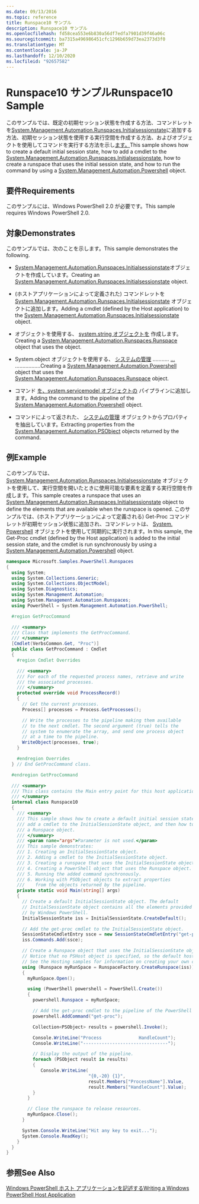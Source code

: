 ```yaml
---
ms.date: 09/13/2016
ms.topic: reference
title: Runspace10 サンプル
description: Runspace10 サンプル
ms.openlocfilehash: fd58cea553e6b830a56df7edfa7901d39f46a06c
ms.sourcegitcommit: ba7315a496986451cfc1296b659d73ea2373d3f0
ms.translationtype: MT
ms.contentlocale: ja-JP
ms.lasthandoff: 12/10/2020
ms.locfileid: "92657582"
---
```

# <a name="runspace10-sample"></a><span data-ttu-id="e405d-103">Runspace10 サンプル</span><span class="sxs-lookup"><span data-stu-id="e405d-103">Runspace10 Sample</span></span>

<span data-ttu-id="e405d-104">このサンプルでは、既定の初期セッション状態を作成する方法、コマンドレットを[System.Management.Automation.Runspaces.Initialsessionstate](/dotnet/api/System.Management.Automation.Runspaces.InitialSessionState)に追加する方法、初期セッション状態を使用する実行空間を作成する方法、およびオブジェクトを使用してコマンドを実行する方法を示し[ます。](/dotnet/api/system.management.automation.powershell)</span><span class="sxs-lookup"><span data-stu-id="e405d-104">This sample shows how to create a default initial session state, how to add a cmdlet to the [System.Management.Automation.Runspaces.Initialsessionstate](/dotnet/api/System.Management.Automation.Runspaces.InitialSessionState), how to create a runspace that uses the initial session state, and how to run the command by using a [System.Management.Automation.Powershell](/dotnet/api/system.management.automation.powershell) object.</span></span>

## <a name="requirements"></a><span data-ttu-id="e405d-105">要件</span><span class="sxs-lookup"><span data-stu-id="e405d-105">Requirements</span></span>

<span data-ttu-id="e405d-106">このサンプルには、Windows PowerShell 2.0 が必要です。</span><span class="sxs-lookup"><span data-stu-id="e405d-106">This sample requires Windows PowerShell 2.0.</span></span>

## <a name="demonstrates"></a><span data-ttu-id="e405d-107">対象</span><span class="sxs-lookup"><span data-stu-id="e405d-107">Demonstrates</span></span>

<span data-ttu-id="e405d-108">このサンプルでは、次のことを示します。</span><span class="sxs-lookup"><span data-stu-id="e405d-108">This sample demonstrates the following.</span></span>

- <span data-ttu-id="e405d-109">[System.Management.Automation.Runspaces.Initialsessionstate](/dotnet/api/System.Management.Automation.Runspaces.InitialSessionState)オブジェクトを作成しています。</span><span class="sxs-lookup"><span data-stu-id="e405d-109">Creating an [System.Management.Automation.Runspaces.Initialsessionstate](/dotnet/api/System.Management.Automation.Runspaces.InitialSessionState) object.</span></span>

- <span data-ttu-id="e405d-110">(ホストアプリケーションによって定義された) コマンドレットを [System.Management.Automation.Runspaces.Initialsessionstate](/dotnet/api/System.Management.Automation.Runspaces.InitialSessionState) オブジェクトに追加します。</span><span class="sxs-lookup"><span data-stu-id="e405d-110">Adding a cmdlet (defined by the Host application) to the [System.Management.Automation.Runspaces.Initialsessionstate](/dotnet/api/System.Management.Automation.Runspaces.InitialSessionState) object.</span></span>

- <span data-ttu-id="e405d-111">オブジェクトを使用する、 [system.string オブジェクトを](/dotnet/api/System.Management.Automation.Runspaces.Runspace) 作成します。</span><span class="sxs-lookup"><span data-stu-id="e405d-111">Creating a [System.Management.Automation.Runspaces.Runspace](/dotnet/api/System.Management.Automation.Runspaces.Runspace) object that uses the object.</span></span>

- <span data-ttu-id="e405d-112">System.object オブジェクトを使用する、 [システムの管理](/dotnet/api/system.management.automation.powershell) ........... [...](/dotnet/api/System.Management.Automation.Runspaces.Runspace) .................</span><span class="sxs-lookup"><span data-stu-id="e405d-112">Creating a [System.Management.Automation.Powershell](/dotnet/api/system.management.automation.powershell) object that uses the [System.Management.Automation.Runspaces.Runspace](/dotnet/api/System.Management.Automation.Runspaces.Runspace) object.</span></span>

- <span data-ttu-id="e405d-113">コマンド [を、system.servicemodel オブジェクトの](/dotnet/api/system.management.automation.powershell) パイプラインに追加します。</span><span class="sxs-lookup"><span data-stu-id="e405d-113">Adding the command to the pipeline of the [System.Management.Automation.Powershell](/dotnet/api/system.management.automation.powershell) object.</span></span>

- <span data-ttu-id="e405d-114">コマンドによって返された、 [システムの管理](/dotnet/api/System.Management.Automation.PSObject) オブジェクトからプロパティを抽出しています。</span><span class="sxs-lookup"><span data-stu-id="e405d-114">Extracting properties from the [System.Management.Automation.PSObject](/dotnet/api/System.Management.Automation.PSObject) objects returned by the command.</span></span>

## <a name="example"></a><span data-ttu-id="e405d-115">例</span><span class="sxs-lookup"><span data-stu-id="e405d-115">Example</span></span>

<span data-ttu-id="e405d-116">このサンプルでは、 [System.Management.Automation.Runspaces.Initialsessionstate](/dotnet/api/System.Management.Automation.Runspaces.InitialSessionState) オブジェクトを使用して、実行空間を開いたときに使用可能な要素を定義する実行空間を作成します。</span><span class="sxs-lookup"><span data-stu-id="e405d-116">This sample creates a runspace that uses an [System.Management.Automation.Runspaces.Initialsessionstate](/dotnet/api/System.Management.Automation.Runspaces.InitialSessionState) object to define the elements that are available when the runspace is opened.</span></span> <span data-ttu-id="e405d-117">このサンプルでは、(ホストアプリケーションによって定義される) Get-Proc コマンドレットが初期セッション状態に追加され、コマンドレットは、 [System. Powershell](/dotnet/api/system.management.automation.powershell) オブジェクトを使用して同期的に実行されます。</span><span class="sxs-lookup"><span data-stu-id="e405d-117">In this sample, the Get-Proc cmdlet (defined by the Host application) is added to the initial session state, and the cmdlet is run synchronously by using a [System.Management.Automation.Powershell](/dotnet/api/system.management.automation.powershell) object.</span></span>

```csharp
namespace Microsoft.Samples.PowerShell.Runspaces
{
  using System;
  using System.Collections.Generic;
  using System.Collections.ObjectModel;
  using System.Diagnostics;
  using System.Management.Automation;
  using System.Management.Automation.Runspaces;
  using PowerShell = System.Management.Automation.PowerShell;

  #region GetProcCommand

  /// <summary>
  /// Class that implements the GetProcCommand.
  /// </summary>
  [Cmdlet(VerbsCommon.Get, "Proc")]
  public class GetProcCommand : Cmdlet
  {
    #region Cmdlet Overrides

    /// <summary>
    /// For each of the requested process names, retrieve and write
    /// the associated processes.
    /// </summary>
    protected override void ProcessRecord()
    {
      // Get the current processes.
      Process[] processes = Process.GetProcesses();

      // Write the processes to the pipeline making them available
      // to the next cmdlet. The second argument (true) tells the
      // system to enumerate the array, and send one process object
      // at a time to the pipeline.
      WriteObject(processes, true);
    }

    #endregion Overrides
  } // End GetProcCommand class.

  #endregion GetProcCommand

  /// <summary>
  /// This class contains the Main entry point for this host application.
  /// </summary>
  internal class Runspace10
  {
    /// <summary>
    /// This sample shows how to create a default initial session state, how to add
    /// add a cmdlet to the InitialSessionState object, and then how to create
    /// a Runspace object.
    /// </summary>
    /// <param name="args">Parameter is not used.</param>
    /// This sample demonstrates:
    /// 1. Creating an InitialSessionState object.
    /// 2. Adding a cmdlet to the InitialSessionState object.
    /// 3. Creating a runspace that uses the InitialSessionState object.
    /// 4. Creating a PowerShell object that uses the Runspace object.
    /// 5. Running the added command synchronously.
    /// 6. Working with PSObject objects to extract properties
    ///    from the objects returned by the pipeline.
    private static void Main(string[] args)
    {
      // Create a default InitialSessionState object. The default
      // InitialSessionState object contains all the elements provided
      // by Windows PowerShell.
      InitialSessionState iss = InitialSessionState.CreateDefault();

      // Add the get-proc cmdlet to the InitialSessionState object.
      SessionStateCmdletEntry ssce = new SessionStateCmdletEntry("get-proc", typeof(GetProcCommand), null);
      iss.Commands.Add(ssce);

      // Create a Runspace object that uses the InitialSessionState object.
      // Notice that no PSHost object is specified, so the default host is used.
      // See the Hosting samples for information on creating your own custom host.
      using (Runspace myRunSpace = RunspaceFactory.CreateRunspace(iss))
      {
        myRunSpace.Open();

        using (PowerShell powershell = PowerShell.Create())
        {
          powershell.Runspace = myRunSpace;

          // Add the get-proc cmdlet to the pipeline of the PowerShell object.
          powershell.AddCommand("get-proc");

          Collection<PSObject> results = powershell.Invoke();

          Console.WriteLine("Process              HandleCount");
          Console.WriteLine("--------------------------------");

          // Display the output of the pipeline.
          foreach (PSObject result in results)
          {
             Console.WriteLine(
                               "{0,-20} {1}",
                               result.Members["ProcessName"].Value,
                               result.Members["HandleCount"].Value);
          }
        }

        // Close the runspace to release resources.
        myRunSpace.Close();
      }

      System.Console.WriteLine("Hit any key to exit...");
      System.Console.ReadKey();
    }
  }
}
```

## <a name="see-also"></a><span data-ttu-id="e405d-118">参照</span><span class="sxs-lookup"><span data-stu-id="e405d-118">See Also</span></span>

[<span data-ttu-id="e405d-119">Windows PowerShell ホスト アプリケーションを記述する</span><span class="sxs-lookup"><span data-stu-id="e405d-119">Writing a Windows PowerShell Host Application</span></span>](./writing-a-windows-powershell-host-application.md)
